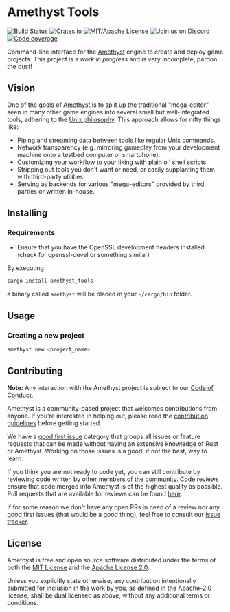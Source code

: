 # Amethyst Tools

[![Build Status][s1]][tc] [![Crates.io][s2]][ci] [![MIT/Apache License][s3]][li]
[![Join us on Discord][s4]][di] [![Code coverage][s5]][cc]

[s1]: https://travis-ci.org/amethyst/tools.svg?branch=master
[s2]: https://img.shields.io/crates/v/amethyst_tools.svg
[s3]: https://img.shields.io/badge/license-MIT%2FApache-blue.svg
[s4]: https://img.shields.io/discord/425678876929163284.svg?logo=discord
[s5]: https://img.shields.io/codecov/c/github/amethyst/tools.svg

[tc]: https://travis-ci.org/amethyst/tools/
[ci]: https://crates.io/crates/amethyst_tools/
[li]: https://github.com/amethyst/tools/blob/master/COPYING
[di]: https://discord.gg/GnP5Whs
[cc]: https://codecov.io/gh/amethyst/tools


Command-line interface for the [Amethyst][am] engine to create and deploy game
projects. This project is a *work in progress* and is very incomplete; pardon
the dust!

[am]: https://github.com/amethyst/amethyst

## Vision

One of the goals of [Amethyst][am] is to split up the traditional "mega-editor"
seen in many other game engines into several small but well-integrated tools,
adhering to the [Unix philosophy][up]. This approach allows for nifty things
like:

[up]: https://en.wikipedia.org/wiki/Unix_philosophy

* Piping and streaming data between tools like regular Unix commands.
* Network transparency (e.g. mirroring gameplay from your development machine
  onto a testbed computer or smartphone).
* Customizing your workflow to your liking with plain ol' shell scripts.
* Stripping out tools you don't want or need, or easily supplanting them with
  third-party utilities.
* Serving as backends for various "mega-editors" provided by third parties or
  written in-house.

## Installing

### Requirements
* Ensure that you have the OpenSSL development headers installed (check for
openssl-devel or something similar)

By executing

```sh
cargo install amethyst_tools
```

a binary called `amethyst` will be placed in your `~/cargo/bin` folder.

## Usage

### Creating a new project

```sh
amethyst new <project_name>
```

## Contributing

**Note:** Any interaction with the Amethyst project is subject to our [Code of Conduct][cc].

Amethyst is a community-based project that welcomes contributions from anyone. If you're interested in helping out, please read the [contribution guidelines][cm] before getting started.

We have a [good first issue][gfi] category that groups all issues or feature requests that can be made without having an extensive knowledge of Rust or Amethyst. Working on those issues is a good, if not the best, way to learn.

If you think you are not ready to code yet, you can still contribute by reviewing code written by other members of the community. Code reviews ensure that code merged into Amethyst is of the highest quality as possible. Pull requests that are available for reviews can be found [here][pr].

If for some reason we don't have any open PRs in need of a review nor any good first issues (that would be a good thing), feel free to consult our [issue tracker][it].

[cc]: https://github.com/amethyst/amethyst/blob/master/CODE_OF_CONDUCT.md
[cm]: https://github.com/amethyst/amethyst/blob/master/docs/CONTRIBUTING.md
[gfi]: https://github.com/amethyst/tools/issues?q=is%3Aissue+is%3Aopen+label%3A%22good+first+issue%22
[pr]: https://github.com/amethyst/tools/pulls
[it]: https://github.com/amethyst/tools/issues

## License

Amethyst is free and open source software distributed under the terms of both the [MIT License][lm] and the [Apache License 2.0][la].

[lm]: LICENSE-MIT
[la]: LICENSE-APACHE

Unless you explicitly state otherwise, any contribution intentionally submitted for inclusion in the work by you, as defined in the Apache-2.0 license, shall be dual licensed as above, without any additional terms or conditions.